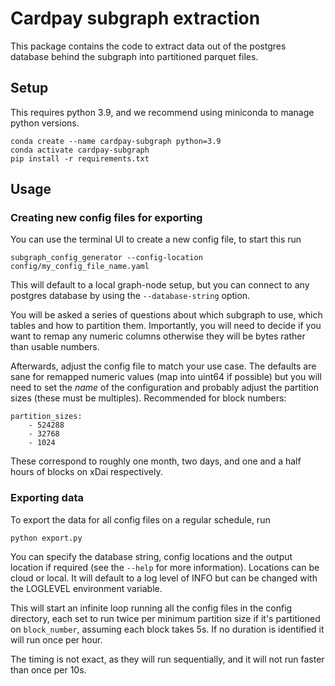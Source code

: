 # Cardpay subgraph extraction

This package contains the code to extract data out of the postgres database behind the subgraph into partitioned parquet files.

## Setup

This requires python 3.9, and we recommend using miniconda to manage python versions.

    conda create --name cardpay-subgraph python=3.9
    conda activate cardpay-subgraph
    pip install -r requirements.txt

## Usage

### Creating new config files for exporting

You can use the terminal UI to create a new config file, to start this run

    subgraph_config_generator --config-location config/my_config_file_name.yaml

This will default to a local graph-node setup, but you can connect to any postgres database by using the `--database-string` option.

You will be asked a series of questions about which subgraph to use, which tables and how to partition them.
Importantly, you will need to decide if you want to remap any numeric columns otherwise they will be bytes rather than usable numbers.

Afterwards, adjust the config file to match your use case. The defaults are sane for remapped numeric values (map into uint64 if possible)
but you will need to set the _name_ of the configuration and probably adjust the partition sizes (these must be multiples). Recommended for block numbers:

    partition_sizes:
        - 524288
        - 32768
        - 1024

These correspond to roughly one month, two days, and one and a half hours of blocks on xDai respectively.

### Exporting data

To export the data for all config files on a regular schedule, run

    python export.py

You can specify the database string, config locations and the output location if required (see the `--help` for more information).
Locations can be cloud or local. It will default to a log level of INFO but can be changed with the LOGLEVEL environment variable.

This will start an infinite loop running all the config files in the config directory, each set to run twice per minimum partition size if it's partitioned on `block_number`, assuming each block takes 5s. If no duration is identified it will run once per hour.

The timing is not exact, as they will run sequentially, and it will not run faster than once per 10s.
